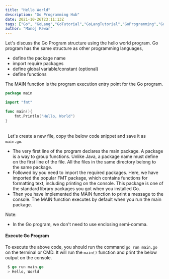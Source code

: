 ```yaml
---
title: "Hello World"
description: "Go Programming Hub"
date: 2021-10-26T23:11:13Z
tags: ["Go", "GoLang","GoTutorial","GoLangTutorial","GoProgramming","GoLangProgramming","GoFundamental"]
author: "Manoj Pawar"
---
```


Let's discuss the Go Program structure using the hello world program.
Go program has the same structure as other programming languages,
- define the package name
- import require packages
- define global variable/constant (optional)
- define functions

The MAIN function is the program execution entry point for the Go program.

```go {linenos=true,hl_lines=[6],anchorlinenos=true,lineanchors="-"}
package main

import "fmt"

func main(){
    fmt.Println("Hello, World")
} 
```

\
&nbsp;
Let's create a new file, copy the below code snippet and save it as `main.go`.
- The very first line of the program declares the main package. A package is a way to group functions. Unlike Java, a package name must define on the first line of the file. All the files in the same directory belong to the same package. 
- Followed by you need to import the required packages. Here, we have imported the popular FMT package, which contains functions for formatting text, including printing on the console. This package is one of the standard library packages you got when you installed Go.
- Then you have implemented the MAIN function to print a message to the console. The MAIN function executes by default when you run the main package.

Note: 
- In the Go program, we don't need to use enclosing semi-comma.

#### Execute Go Program
To execute the above code, you should run the command `go run main.go` on the terminal or CMD. It will run the `main()` function and print the below output on the console.

```cl {}
 $ go run main.go
 > Hello, World
```